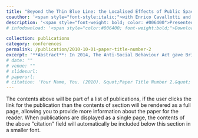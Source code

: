 ```yaml
---
title: "Beyond the Thin Blue Line: the Localised Effects of Public Space Protection Orders in London"
coauthor: '<span style="font-style:italic;">with Enrico Cavallotti and Abhinav Khemka</span>'
description: '<span style="font-weight: bold; color: #006400">Presented at:</span> CLEAN Unit Winter Workshop (Bocconi University, 2024) </span>'
# infodownload: '<span style="color:#006400; font-weight:bold;">Download:</span> <span style="font-style:italic; color:#006400;"><a href="/assets/Presentation_PSPO_CLEAN_VB_.pdf" style="color:#006400;">Slides (19/12/2024)</a></span>'

collection: publications
category: conferences
permalink: /publication/2010-10-01-paper-title-number-2
excerpt: '**Abstract**: In 2014, The Anti-Social Behaviour Act gave British councils the authority to implement Public Space Protection Orders (PSPOs) to prohibit specified activities within a defined public area of their jurisdiction. Although this Act left are wide-ranging and flexible institutional powers to criminalise specific behaviours, its localised effects are still unknown. Using data about the implementation of PSPOs, committed crimes and local indicators of voting and human wellbeing from 2010 to 2024, I explore the effects of this policy of crime and local households.'
# date: ""
# venue: ""
# slidesurl: 
# paperurl: 
# citation: 'Your Name, You. (2010). &quot;Paper Title Number 2.&quot; <i>Journal 1</i>. 1(2).'
---
```


The contents above will be part of a list of publications, if the user clicks the link for the publication than the contents of section will be rendered as a full page, allowing you to provide more information about the paper for the reader. When publications are displayed as a single page, the contents of the above "citation" field will automatically be included below this section in a smaller font.
